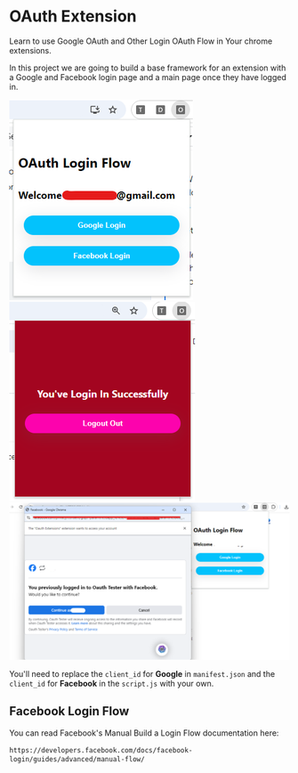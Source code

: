 # OAuth Extension
Learn to use Google OAuth and Other Login OAuth Flow in Your chrome extensions.

In this project we are going to build a base framework for an extension with a Google and Facebook login page and a main page once they have logged in.

<img src="./screenshot.png" alt="" />

<img src="./screenshot2.png" alt=""/>

<img src="./screenshot3.png" alt=""/>

You'll need to replace the `client_id` for <b>Google</b> in `manifest.json` and the `client_id` for <b>Facebook</b> in the `script.js` with your own.


## Facebook Login Flow
You can read Facebook's Manual Build a Login Flow documentation here:
```
https://developers.facebook.com/docs/facebook-login/guides/advanced/manual-flow/
```